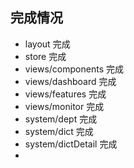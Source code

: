 ## 完成情况  

* layout 完成  
* store 完成  
* views/components 完成  
* views/dashboard 完成  
* views/features 完成  
* views/monitor 完成  
* system/dept 完成  
* system/dict 完成  
* system/dictDetail 完成  
* 